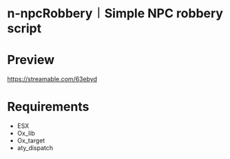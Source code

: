 # n-npcRobbery︱Simple NPC robbery script

# Preview
https://streamable.com/63ebyd

# Requirements
  - ESX
  - Ox_lib
  - Ox_target
  - aty_dispatch
